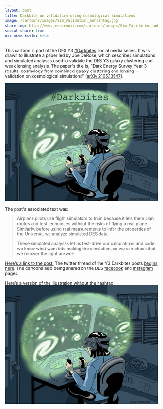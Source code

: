 ```yaml
---
layout: post
title: Darkbite on validation using cosmological simulations
image: /cartoons/images/Sim_Validation_nohashtag.jpg
share-img: http://www.jessiemuir.com/cartoons/images/Sim_Validation_nohashtag.jpg
social-share: true
use-site-title: true
---
```


This cartoon is part of the DES Y3 [#Darkbites](https://twitter.com/hashtag/darkbites?src=hashtag_click) social media series. It was drawn to illustrate a paper led by Joe DeRose, which describes simulations and simulated analyses used to validate the DES Y3 galaxy clustering and weak lensing analysis.   The paper's title is, "Dark Energy Survey Year 3 results: cosmology from combined galaxy clustering and lensing -- validation on cosmological simulations" ([arXiv:2105.13547](https://arxiv.org/abs/2105.13547)).

![alt="Cartoon of a person operating a flight simulator with a virtual reality headset. A greenish glowing cloud in front of their face shows what they see on the headset: the cockpit of a plane with galaxies outside the windows."](/cartoons/images/Sim_Validation.jpg)

The post's associated text was:

> Airplane pilots use flight simulators to train because it lets them plan routes and test techniques without the risks of flying a real plane. Similarly, before using real measurements to infer the properties of the Universe, we analyze simulated DES data. 
>
>These simulated analyses let us test-drive our calculations and code: we know what went into making the simulation, so we can check that we recover the right answer!

[Here's a link to the post.](https://twitter.com/theDESurvey/status/1403396380228530177) The twitter thread of the Y3 Darkbites posts [begins here](https://twitter.com/theDESurvey/status/1334937310606004227). The cartoons also being shared on the DES [facebook](https://www.facebook.com/darkenergysurvey) and [instagram](https://www.instagram.com/darkenergysurvey/) pages.


Here's a version of the illustration without the hashtag:
![alt="Same cartoon as above, but without the darkbites hashtag superimposed."](/cartoons/images/Sim_Validation_nohashtag.jpg)


